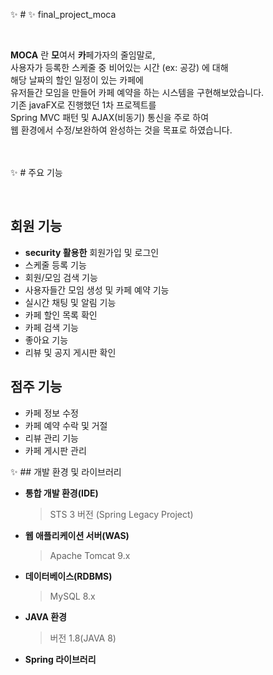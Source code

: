 ✨ #  ✨  final_project_moca

<br/>

**MOCA** 란
**모**여서 **카**페가자의 줄임말로, <br/>
사용자가 등록한 스케줄 중 비어있는 시간 (ex: 공강) 에 대해 <br/>해당 날짜의 할인 일정이 있는 카페에<br/>
유저들간 모임을 만들어 카페 예약을 하는 시스템을 구현해보았습니다.
<br/>
기존 javaFX로 진행했던 1차 프로젝트를<br/>
Spring MVC 패턴 및 AJAX(비동기) 통신을 주로 하여<br/> 웹 환경에서 수정/보완하여 완성하는 것을 목표로 하였습니다.
<br/>
<br/>
<br/>


✨ # 주요 기능

<br/>

## 회원 기능

 - **security 활용한** 회원가입 및 로그인
 -  스케줄 등록 기능
 - 회원/모임 검색 기능
 - 사용자들간 모임 생성 및 카페 예약 기능
 - 실시간 채팅 및 알림 기능
 - 카페 할인 목록 확인
 - 카페 검색 기능
 - 좋아요 기능
 - 리뷰 및 공지 게시판 확인

## 점주 기능

- 카페 정보 수정 
- 카페 예약 수락 및 거절
- 리뷰 관리 기능
- 카페 게시판 관리


✨ ## 개발 환경 및 라이브러리 

- **통합 개발 환경(IDE)**
	> STS 3 버전 (Spring Legacy Project)
- **웹 애플리케이션 서버(WAS)**
	> Apache Tomcat 9.x
- **데이터베이스(RDBMS)**
	> MySQL 8.x
- **JAVA 환경**
	> 버전 1.8(JAVA 8)
- **Spring  라이브러리**
	> 
